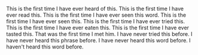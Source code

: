 This is the first time I have ever heard of this.
This is the first time I have ever read this.
This is the first time I have ever seen this word.
This is the first time I have ever seen this.
This is the first time I have ever tried this.
This is the first time I have ever eaten this.
This is the first time I have ever tasted this.
That was the first time I met him.
I have never tried this before.
I have never heard this phrase before.
I have never heard this word before.
I haven't heard this word before.
